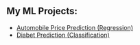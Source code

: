 ## My ML Projects:
- [Automobile Price Prediction (Regression)](https://github.com/meregodz/Machine-Learning-Projects/blob/main/Automobile.ipynb)
- [Diabet Prediction (Classification)](https://github.com/meregodz/Machine-Learning-Projects/blob/main/diabet-prediction.ipynb)

